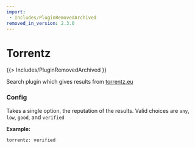 ```yaml
---
import:
 - Includes/PluginRemovedArchived
removed_in_version: 2.3.0
---
```

# Torrentz
{{> Includes/PluginRemovedArchived }}

Search plugin which gives results from [torrentz.eu](http://torrentz.eu)

### Config
Takes a single option, the reputation of the results. Valid choices are `any`, `low`, `good`, and `verified`

**Example:**
```
torrentz: verified
```

